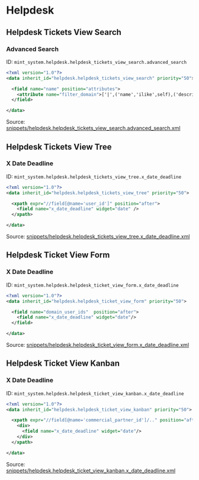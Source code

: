 # Helpdesk
## Helpdesk Tickets View Search  
### Advanced Search  
ID: `mint_system.helpdesk.helpdesk_tickets_view_search.advanced_search`  
```xml
<?xml version="1.0"?>
<data inherit_id="helpdesk.helpdesk_tickets_view_search" priority="50">

  <field name="name" position="attributes">
    <attribute name="filter_domain">['|',('name','ilike',self),('description','ilike',self)]</attribute>
  </field>

</data>
```
Source: [snippets/helpdesk.helpdesk_tickets_view_search.advanced_search.xml](https://github.com/Mint-System/Odoo-Development/tree/14.0/snippets/helpdesk.helpdesk_tickets_view_search.advanced_search.xml)

## Helpdesk Tickets View Tree  
### X Date Deadline  
ID: `mint_system.helpdesk.helpdesk_tickets_view_tree.x_date_deadline`  
```xml
<?xml version="1.0"?>
<data inherit_id="helpdesk.helpdesk_tickets_view_tree" priority="50">

  <xpath expr="//field[@name='user_id']" position="after">
    <field name="x_date_deadline" widget="date" />
  </xpath>

</data>
```
Source: [snippets/helpdesk.helpdesk_tickets_view_tree.x_date_deadline.xml](https://github.com/Mint-System/Odoo-Development/tree/14.0/snippets/helpdesk.helpdesk_tickets_view_tree.x_date_deadline.xml)

## Helpdesk Ticket View Form  
### X Date Deadline  
ID: `mint_system.helpdesk.helpdesk_ticket_view_form.x_date_deadline`  
```xml
<?xml version="1.0"?>
<data inherit_id="helpdesk.helpdesk_ticket_view_form" priority="50">

  <field name="domain_user_ids"  position="after">
    <field name="x_date_deadline" widget="date"/>
  </field>

</data>

```
Source: [snippets/helpdesk.helpdesk_ticket_view_form.x_date_deadline.xml](https://github.com/Mint-System/Odoo-Development/tree/14.0/snippets/helpdesk.helpdesk_ticket_view_form.x_date_deadline.xml)

## Helpdesk Ticket View Kanban  
### X Date Deadline  
ID: `mint_system.helpdesk.helpdesk_ticket_view_kanban.x_date_deadline`  
```xml
<?xml version="1.0"?>
<data inherit_id="helpdesk.helpdesk_ticket_view_kanban" priority="50">

  <xpath expr="//field[@name='commercial_partner_id']/.." position="after">
    <div>
      <field name="x_date_deadline" widget="date"/>
    </div>
  </xpath>

</data>
```
Source: [snippets/helpdesk.helpdesk_ticket_view_kanban.x_date_deadline.xml](https://github.com/Mint-System/Odoo-Development/tree/14.0/snippets/helpdesk.helpdesk_ticket_view_kanban.x_date_deadline.xml)

